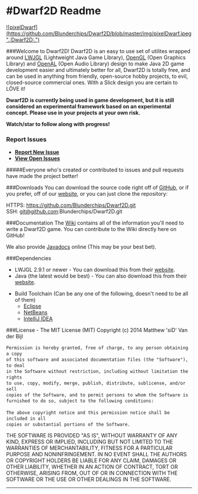 #Dwarf2D Readme
=======

<a href='http://95.85.60.226'>
  ![pixelDwarf](https://github.com/Blunderchips/Dwarf2D/blob/master/img/pixelDwarf.jpeg ".:Dwarf2D:.")
</a>


###Welcome to Dwarf2D!
  Dwarf2D is an easy to use set of utilites wrapped around <a href='http://lwjgl.org/' title='lwjgl.org'>LWJGL</a> (Lightweight Java Game Library), <a href='http://www.opengl.org/' title='openGL.org'>OpenGL</a> (Open Graphics Library) and <a href='http://OpenAl.org/' title='openAl.org'>OpenAL</a> (Open Audio Library) design
  to make Java 2D game development easier and ultimately better for all, 
  Dwarf2D is totally free, 
  and can be used in anything from friendly, open-source hobby projects, to evil, closed-source commercial ones. 
  With a Slick design you are certain to LÖVE it!

   **Dwarf2D is currently being used in game development, but it is still considered an experimental framework based on an 	   experimental concept. Please use in your projects at your own risk.**

**Watch/star to follow along with progress!**

### Report Issues

- **[Report New Issue](https://github.com/Blunderchips/Dwarf2D/issues/new)**
- **[View Open Issues](https://github.com/Blunderchips/Dwarf2D/issues)**

#####Everyone who's created or contributed to issues and pull requests have made the project better!

###Downloads
You can download the source code right off of <a href='https://github.com/Blunderchips/Dwarf2D/archive/master.zip' 		  title='download'>GitHub</a>, or if you prefer, off of our <a href='http://95.85.60.226/downloads.php' 			  title='Download!'>website</a>, or you can just clone the repository:

HTTPS: https://github.com/Blunderchips/Dwarf2D.git <br/>
SSH: git@github.com:Blunderchips/Dwarf2D.git <br/>


###Documentation
  The [Wiki](https://github.com/Blunderchips/Dwarf2D/wiki "wiki") contains all of the information you'll need to write a 
  Dwarf2D game. You can contribute to the Wiki directly here on GitHub!

  We also provide [Javadocs](http://95.85.60.226/javadoc/ "javadoc") online (This may be your best bet).

###Dependencies
* LWJGL 2.9.1 or newer - You can download this from their <a href='http://lwjgl.org/download.php' title='lwjgl.org'>website</a>.
* Java (the latest would be best) - You can also download this from their <a href='https://www.java.com/en/download/' title='java.com/en/download/'>website</a>.
- Build Toolchain (Can be any one of the following, doesn't need to be all of them)
	- [Eclipse](http://eclipse.org/ "eclipse.org")
	- [NetBeans](https://netbeans.org/ "netbeans.org")
	- [IntelliJ IDEA](http://www.jetbrains.com/idea/ "jetbrains.com/idea/")


###License - The MIT License (MIT)
Copyright (c) 2014 Matthew 'siD' Van der Bijl

	Permission is hereby granted, free of charge, to any person obtaining a copy
	of this software and associated documentation files (the "Software"), to deal
	in the Software without restriction, including without limitation the rights
	to use, copy, modify, merge, publish, distribute, sublicense, and/or sell
	copies of the Software, and to permit persons to whom the Software is
	furnished to do so, subject to the following conditions:

	The above copyright notice and this permission notice shall be included in all
	copies or substantial portions of the Software.

THE SOFTWARE IS PROVIDED "AS IS", WITHOUT WARRANTY OF ANY KIND, EXPRESS OR
IMPLIED, INCLUDING BUT NOT LIMITED TO THE WARRANTIES OF MERCHANTABILITY,
FITNESS FOR A PARTICULAR PURPOSE AND NONINFRINGEMENT. IN NO EVENT SHALL THE
AUTHORS OR COPYRIGHT HOLDERS BE LIABLE FOR ANY CLAIM, DAMAGES OR OTHER
LIABILITY, WHETHER IN AN ACTION OF CONTRACT, TORT OR OTHERWISE, ARISING FROM,
OUT OF OR IN CONNECTION WITH THE SOFTWARE OR THE USE OR OTHER DEALINGS IN THE
SOFTWARE.

***
